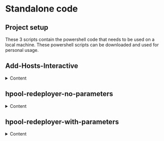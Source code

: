 # Standalone code

## Project setup
These 3 scripts contain the powershell code that needs to be used on a local machine.
These powershell scripts can be downloaded and used for personal usage.

## Add-Hosts-Interactive
<details><summary>Content</summary>

### Requirements
- [ ] Azure subscription ID
- [ ] Location
- [ ] Azure Key Vault name
    - [ ] Local admin username secret
    - [ ] Local admin password secret
    - [ ] Domain join account username secret
    - [ ] Domain join account password secret
- [ ] AD domain
    - [ ] optional: OU Path
- [ ] Subnet
- [ ] Domain joined file share

### How to use
To use this code you have to download the powershell script and fill out all the variable names in the beginning of the script. Starting at line 53, there are variables that need values corresponding to your Azure setup.

#### Variables
These are the required variables for each possible setup.

| Variable            | Value                                            |
| --------            | ------------------------------------------------ |
| Subscription ID     | ID of Azure subscription with AVD setup          |
| Location            | Location of resources in Azure                   |
| KvName              | Name of key vault storing all needed credentials |

These are the variables for a hostpool with no existing virtual machine in it.

| Variable            | Value                                                          |
| ------------------- | -------------------------------------------------------------- |
| Prefix              | Prefix for new virtual machines in hostpool                    |
| HighestVmNumber     | Higherst number in existing hostpool                           |
| VmSize              | Type of virtual machine to deploy                              |
| LocalAdminUserName  | Change name in query to secret name of corresponding user      |
| LocalAdminPassword  | Change name in query to secret name of corresponding password  |
| DomainAdminUsername | Change name in query to secret name of corresponding user      |
| DomainAdminPassword | Change name in query to secret name of corresponding password  |
| OuPath              | OU path where virtual machines should be placed                |
| DiskSize            | Size of new disks that will be made                            |
| DiskType            | Type of new disks that will be made                            |
| SubnetId            | The subnet where the new virtual machines will be placed       |
| MarketPlaceImage    | Boolean value to choose custom compute image or default image  |
| CustomImageId       | Resources ID of custom compute image in case wanted            |
| FileshareLocation   | Location of domain joined file share to store FSLogix accounts |

### Running the script
After filling out the required parameters, you can start the script by running
```Powershell
.\Add-Hosts-Interactive.ps1
```
in the folder where the script is located. A browser window will open to verify the login of the user and from there script will start with asking the questions for the user.

#### Possible scenarios
Script is started and no changes need to be made:

![interactivecli-nochanges][image-interactivecli-nochanges]

Script is started and no changes need to be made:

![interactivecli-changeimage][image-interactivecli-changeimage]

Script is started and image gets changed:

![interactivecli-changename][image-interactivecli-changename]
</details>





## hpool-redeployer-no-parameters
<details><summary>Content</summary>

For this script, the intention is to modify all the parameters in the code and then start the script. No more parameters need to be entered as they are all already in the script.

### Requirements
- [ ] Azure subscription ID
- [ ] Resource group
- [ ] Location
- [ ] Azure Key Vault name
    - [ ] Local admin username secret
    - [ ] Local admin password secret
    - [ ] Domain join account username secret
    - [ ] Domain join account password secret
- [ ] AD domain
    - [ ] optional: OU Path
- [ ] Subnet
- [ ] Domain joined file share

### How to use
To use this code you have to download the powershell script and fill out all the variable names in the beginning of the script. After that the script can be ran like a normal Powershell script.

#### Variables
These are the required variables for each possible setup. Most of these variables will be overwritten by the gathered data from an existing VM in the hostpool.

| Variable            | Value                                                                                  |
| --------            | -------------------------------------------------------------------------------------- |
| Subscription ID     | ID of Azure subscription with AVD setup                                                |
| Resource group      | Resource group waar virtuele machines bij horen                                        |
| Location            | Location of resources in Azure                                                         |
| KvName              | Name of key vault storing all needed credentials                                       |
|                     |                                                                                        |
| LocalAdminUserName  | Change name in query to secret name of corresponding user                              |
| LocalAdminPassword  | Change name in query to secret name of corresponding password                          |
| DomainAdminUsername | Change name in query to secret name of corresponding user                              |
| DomainAdminPassword | Change name in query to secret name of corresponding password                          |
| OuPath              | OU path where virtual machines should be placed                                        |
| FileshareLocation   | Location of domain joined file share to store FSLogix accounts                         |
|                     |                                                                                        |
| ReuseVMNumbers      | Boolean value to reuse existing vm names or create new ones                            |
| AmountOfVMs         | Integer value that specifies how many new VMs should be deployed                       |
| DeleteExistingHosts | Boolean value that when true, will allow deletion of existing VMs                      |
| DrainExistingHosts  | Boolean value that will set existing VMs in hostpool to draining mode                  |
| Prefix              | Prefix for new virtual machines in hostpool                                            |
| HighestVmNumber     | Higherst number in existing hostpool                                                   |
| VmSize              | Type of virtual machine to deploy                                                      |
| DiskSize            | Size of new disks that will be made                                                    |
| DiskType            | Type of new disks that will be made                                                    |
| SubnetId            | The subnet where the new virtual machines will be placed                               |
|                     |                                                                                        |
| UseNewImage         | Boolean value to change OS image from current image in hostpool                        |
| UseCustomImage      | Boolean value to choose custom image or Windows default image                          |
| VmImageId           | When deploying VMs with new custom image, this should be the resource ID of that image |
| VmImagePublisher    | When deploying VMs with Windows standard image, this is the publisher name to select   |
| VmImageOffer        | When deploying VMs with Windows standard image, this is the offer name to select       |
| VmImageSku          | When deploying VMs with Windows standard image, this is the sku name to select         |
| VmImageVersion      | When deploying VMs with Windows standard image, this is the version to select          |
| SecurityType        | Some custom images need special security types, this can be defined here               |


### Running the script
After filling out the parameters, you can start the script by running
```Powershell
.\hpool-redeployer-no-parameters.ps1
```
The script will then replace the hosts in the hostpool as configured with the parameters.

#### Possible scenarios
A possible scenario for this script can be that a frequently used hostpool is expecting a lot of new users. The system administrator want to update the hosts in the hostpool to a new custom OS image and deploy 10 virtual machines instead of the 3 that are existing now.
![hpool-redeploy-noparameters][image-hpool-redeploy-noparameters]

After this redeployment the new hosts can be found in the hostpool in the portal.
![hpool-redeploy-noparameters-portal][image-hpool-redeploy-noparameters-portal]
</details>





## hpool-redeployer-with-parameters
<details><summary>Content</summary>

In this script, some default parameters can be modified in the script itself but most of the parameters are best given when the script is started. This way, 1 script can be used to redeploy multiple host pools.

### Requirements
- [ ] Azure subscription ID
- [ ] Resource group
- [ ] Location
- [ ] Azure Key Vault name
    - [ ] Local admin username secret
    - [ ] Local admin password secret
    - [ ] Domain join account username secret
    - [ ] Domain join account password secret
- [ ] AD domain
    - [ ] optional: OU Path
- [ ] Subnet
- [ ] Domain joined file share

### How to use
To use this code you have to download the powershell script and place it in a folder. There you can start the script including all listed parameters that are required and the needed parameters for what you want to archieve.

#### Variables
There are mandatory parameters for this script and optional parameters. The optional parameters can be left empty or can be given a default value. The mandatory parameters will need to be given a value when calling the script.

| Mandatory parameters | Value                                                                                  |
| --------             | -------------------------------------------------------------------------------------- |
| ResourceGroup        | Resource group waar virtuele machines bij horen                                        |
| HostpoolName         | Resource group waar virtuele machines bij horen                                        |
| KvName               | Name of key vault storing all needed credentials                                       |
| FileshareLocation    | Location of domain joined file share to store FSLogix accounts                         |
| ReuseVMNumbers       | Boolean value to reuse existing vm names or create new ones                            |
| AmountOfVMs          | Integer value that specifies how many new VMs should be deployed                       |
| UseNewImage          | Boolean value to change OS image from current image in hostpool                        |

| Optional parameters  |                                                                                        |
| --------             | -------------------------------------------------------------------------------------- |
| Location             | Location of resources in Azure                                                         |
| LocalAdminUserName   | Change name in query to secret name of corresponding user                              |
| LocalAdminPassword   | Change name in query to secret name of corresponding password                          |
| DomainAdminUsername  | Change name in query to secret name of corresponding user                              |
| DomainAdminPassword  | Change name in query to secret name of corresponding password                          |
| OuPath               | OU path where virtual machines should be placed                                        |
| DeleteExistingHosts  | Boolean value that when true, will allow deletion of existing VMs                      |
| DrainExistingHosts   | Boolean value that will set existing VMs in hostpool to draining mode                  |
| Prefix               | Prefix for new virtual machines in hostpool                                            |
| VmSize               | Type of virtual machine to deploy                                                      |
| UseCustomImage       | Boolean value to choose custom image or Windows default image                          |
| VmImageId            | When deploying VMs with new custom image, this should be the resource ID of that image |
| VmImageSku           | When deploying VMs with Windows standard image, this is the sku name to select         |
| SecurityType         | Some custom images need special security types, this can be defined here               |

There are also variables that can be filled out but are not required if the hostpool has existing virtual machines.
| Variables            |                                                                                        |
| -------------------- | -------------------------------------------------------------------------------------- |
| HighestVmNumber      | Higherst number in existing hostpool                                                   |
| DiskSize             | Size of new disks that will be made                                                    |
| DiskType             | Type of new disks that will be made                                                    |
| SubnetId             | The subnet where the new virtual machines will be placed                               |
| VmImagePublisher     | When deploying VMs with Windows standard image, this is the publisher name to select   |
| VmImageOffer         | When deploying VMs with Windows standard image, this is the offer name to select       |
| VmImageVersion       | When deploying VMs with Windows standard image, this is the version to select          |


### Running the script
For running this script it is best to gather all parameters you want to adjust for this script beforehand. When all parameters are found, the minimum script can be started with:
```Powershell
.\hpool-redeployer-with-parameters.ps1 -ResourceGroup "string" -HostpoolName "string" -KvName "string"  -FileshareLocation "string" -ReuseVMNumbers $true/$false -AmountOfVMs 1 -UseNewImage $true/$false
```

To change all parameters, use this command:
```Powershell
.\hpool-redeployer-with-parameters.ps1 -ResourceGroup "string" -HostpoolName "string" -KvName "string" -Location "string" -LocalAdminUsernameKVSecret "string" -LocalAdminPasswordKVSecret "string" -DomainAdminUsernameKVSecret "string" -DomainAdminPasswordKVSecret "string" -OuPath "string" -FileshareLocation "string" -ReuseVMNumbers $true/$false -AmountOfVMs 1 -DeleteExistingHosts $true/$false -DrainExistingHosts $true/$false -Prefix "string" -VmSize "string" -UseNewImage $true/$false -UseCustomImage $true/$false -VmImageId "string" -VmImageSku "string" -SecurityType "string"
```

#### Possible scenarios
A possible scenario for this script can be that a new customer want to test the hostpool redeployment script on a testing environment. To change all the virtual machines in a hostpool from a standard Windows image to a custom image from his compute gallery.
![hpool-redeploy-withparameters][image-hpool-redeploy-withparameters]
The results of this update are shown in the portal as the new hosts appear in the hostpool.
![hpool-redeploy-withparameters-portal][image-hpool-redeploy-withparameters-portal]
When looking at the virtual machines in the portal you can also see that the new image is being used.
![hpool-redeploy-withparameters-vms-portal][image-hpool-redeploy-withparameters-vms-portal]
</details>


<!-- MARKDOWN LINKS & IMAGES -->
[image-interactivecli-nochanges]: ../images/interactivecli-nochanges.png
[image-interactivecli-changeimage]: ../images/interactivecli-changeimage.png
[image-interactivecli-changename]: ../images/interactivecli-changename.png
[image-hpool-redeploy-noparameters]: ../images/hpool-redeploy-noparameters.png
[image-hpool-redeploy-noparameters-portal]: ../images/hpool-redeploy-noparameters-portal.png
[image-hpool-redeploy-withparameters]: ../images/hpool-redeploy-withparameters.png
[image-hpool-redeploy-withparameters-portal]: ../images/hpool-redeploy-withparameters-portal.png
[image-hpool-redeploy-withparameters-vms-portal]:../images/hpool-redeploy-withparameters-vms-portal.png